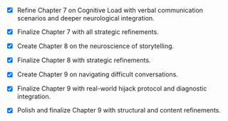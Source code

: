 - [x] Refine Chapter 7 on Cognitive Load with verbal communication scenarios and deeper neurological integration.
- [x] Finalize Chapter 7 with all strategic refinements.
- [x] Create Chapter 8 on the neuroscience of storytelling.
- [x] Finalize Chapter 8 with strategic refinements.
- [x] Create Chapter 9 on navigating difficult conversations.
- [x] Finalize Chapter 9 with real-world hijack protocol and diagnostic integration.
- [x] Polish and finalize Chapter 9 with structural and content refinements.
      